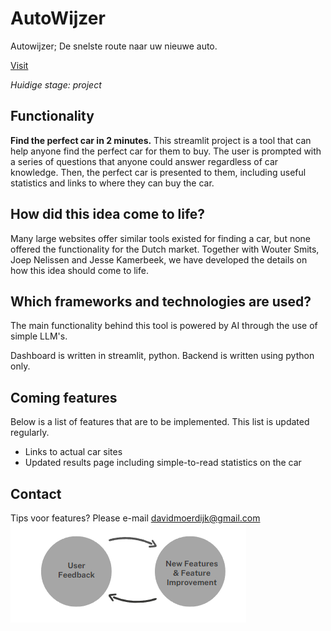 # AutoWijzer

Autowijzer; De snelste route naar uw nieuwe auto.

[Visit](https://autowijzer.streamlit.app/)

_Huidige stage: project_

## Functionality

**Find the perfect car in 2 minutes.** This streamlit project is a tool that can help anyone find the perfect car for them to buy. The user is prompted with a series of questions that anyone could answer regardless of car knowledge. Then, the perfect car is presented to them, including useful statistics and links to where they can buy the car.

## How did this idea come to life?

Many large websites offer similar tools existed for finding a car, but none offered the functionality for the Dutch market. Together with Wouter Smits, Joep Nelissen and Jesse Kamerbeek, we have developed the details on how this idea should come to life.

## Which frameworks and technologies are used?

The main functionality behind this tool is powered by AI through the use of simple LLM's.

Dashboard is written in streamlit, python. Backend is written using python only.

## Coming features

Below is a list of features that are to be implemented. This list is updated regularly.

- Links to actual car sites
- Updated results page including simple-to-read statistics on the car

## Contact

Tips voor features? Please e-mail davidmoerdijk@gmail.com
![Project Improvement Cycle](image.png)
